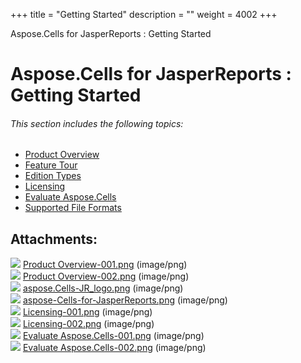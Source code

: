 +++
title = "Getting Started" 
description = "" 
weight = 4002 
+++

Aspose.Cells for JasperReports : Getting Started  

# Aspose.Cells for JasperReports : Getting Started


###### This section includes the following topics:  

*   [Product Overview](https://docs2.aspose.com/cells/jasperreports/gettingstarted/product+overview)
*   [Feature Tour](https://docs2.aspose.com/cells/jasperreports/gettingstarted/featuretour/)
*   [Edition Types](https://docs2.aspose.com/cells/jasperreports/gettingstarted/edition+types)
*   [Licensing](https://docs2.aspose.com/cells/jasperreports/gettingstarted/licensing)
*   [Evaluate Aspose.Cells](https://docs2.aspose.com/cells/jasperreports/gettingstarted/evaluate+aspose.cells)
*   [Supported File Formats](https://docs2.aspose.com/cells/jasperreports/gettingstarted/supported+file+formats)

## Attachments:

![](https://docs2.aspose.com/cells/jasperreports/images/icons/bullet_blue.gif) [Product Overview-001.png](https://docs2.aspose.com/cells/jasperreports/attachments/6619143/6848525.png) (image/png)  
![](https://docs2.aspose.com/cells/jasperreports/images/icons/bullet_blue.gif) [Product Overview-002.png](https://docs2.aspose.com/cells/jasperreports/attachments/6619143/6848526.png) (image/png)  
![](https://docs2.aspose.com/cells/jasperreports/images/icons/bullet_blue.gif) [aspose.Cells-JR\_logo.png](https://docs2.aspose.com/cells/jasperreports/attachments/6619143/6848527.png) (image/png)  
![](https://docs2.aspose.com/cells/jasperreports/images/icons/bullet_blue.gif) [aspose-Cells-for-JasperReports.png](https://docs2.aspose.com/cells/jasperreports/attachments/6619143/6848528.png) (image/png)  
![](https://docs2.aspose.com/cells/jasperreports/images/icons/bullet_blue.gif) [Licensing-001.png](https://docs2.aspose.com/cells/jasperreports/attachments/6619143/6848523.png) (image/png)  
![](https://docs2.aspose.com/cells/jasperreports/images/icons/bullet_blue.gif) [Licensing-002.png](https://docs2.aspose.com/cells/jasperreports/attachments/6619143/6848535.png) (image/png)  
![](https://docs2.aspose.com/cells/jasperreports/images/icons/bullet_blue.gif) [Evaluate Aspose.Cells-001.png](https://docs2.aspose.com/cells/jasperreports/attachments/6619143/6848532.png) (image/png)  
![](https://docs2.aspose.com/cells/jasperreports/images/icons/bullet_blue.gif) [Evaluate Aspose.Cells-002.png](https://docs2.aspose.com/cells/jasperreports/attachments/6619143/6848538.png) (image/png)  

